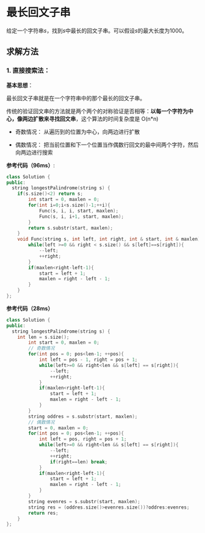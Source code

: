 # 最长回文子串

给定一个字符串$s$，找到$s$中最长的回文子串。可以假设$s$的最大长度为1000。

## 求解方法

### 1. 直接搜索法：

**基本思想**：

最长回文子串就是在一个字符串中的那个最长的回文子串。

传统的验证回文串的方法就是两个两个的对称验证是否相等：**以每一个字符为中心，像两边扩散来寻找回文串**，这个算法的时间复杂度是 O(n*n)

* 奇数情况：
  从遍历到的位置为中心，向两边进行扩散

* 偶数情况：
  把当前位置和下一个位置当作偶数行回文的最中间两个字符，然后向两边进行搜索
  
**参考代码（96ms）**:
```c++
class Solution {
public:
  string longestPalindrome(string s) {
    if(s.size()<2) return s;
		int start = 0, maxlen = 0;
		for(int i=0;i<s.size()-1;++i){
			Func(s, i, i, start, maxlen);
			Func(s, i, i+1, start, maxlen);
		}
		return s.substr(start, maxlen);
	}
	void Func(string s, int left, int right, int & start, int & maxlen){
		while(left >=0 && right < s.size() && s[left]==s[right]){
			--left;
			++right;
		}
		if(maxlen<right-left-1){
			start = left + 1;
			maxlen = right - left - 1;
		}
	}
};

```

**参考代码（28ms）**
```c++
class Solution {
public:
  string longestPalindrome(string s) {
    int len = s.size();
		int start = 0, maxlen = 0;
		// 奇数情况 
		for(int pos = 0; pos<len-1; ++pos){
			int left = pos - 1, right = pos + 1;
			while(left>=0 && right<len && s[left] == s[right]){
				--left; 
				++right;
			}
			if(maxlen<right-left-1){
				start = left + 1;
				maxlen = right - left - 1;
			}
		}
		string oddres = s.substr(start, maxlen);
		// 偶数情况
		start = 0, maxlen = 0;
		for(int pos = 0; pos<len-1; ++pos){
			int left = pos, right = pos + 1;
			while(left>=0 && right<len && s[left] == s[right]){
				--left;
				++right;
				if(right==len) break; 
			}
			if(maxlen<right-left-1){
				start = left + 1;
				maxlen = right - left - 1;
			}
		} 
		string evenres = s.substr(start, maxlen);
		string res = (oddres.size()>evenres.size())?oddres:evenres;
		return res;
    }
};
```
